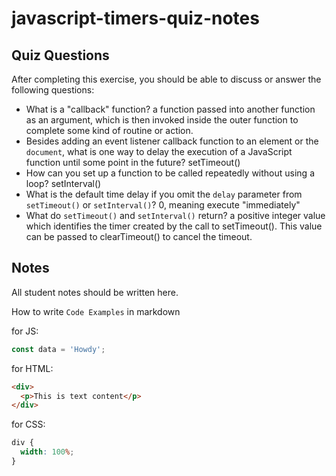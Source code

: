 # javascript-timers-quiz-notes

## Quiz Questions

After completing this exercise, you should be able to discuss or answer the following questions:

- What is a "callback" function?
  a function passed into another function as an argument, which is then invoked inside the outer function to complete some kind of routine or action.
- Besides adding an event listener callback function to an element or the `document`, what is one way to delay the execution of a JavaScript function until some point in the future?
  setTimeout()
- How can you set up a function to be called repeatedly without using a loop?
  setInterval()
- What is the default time delay if you omit the `delay` parameter from `setTimeout()` or `setInterval()`?
  0, meaning execute "immediately"
- What do `setTimeout()` and `setInterval()` return?
  a positive integer value which identifies the timer created by the call to setTimeout(). This value can be passed to clearTimeout() to cancel the timeout.

## Notes

All student notes should be written here.

How to write `Code Examples` in markdown

for JS:

```javascript
const data = 'Howdy';
```

for HTML:

```html
<div>
  <p>This is text content</p>
</div>
```

for CSS:

```css
div {
  width: 100%;
}
```
